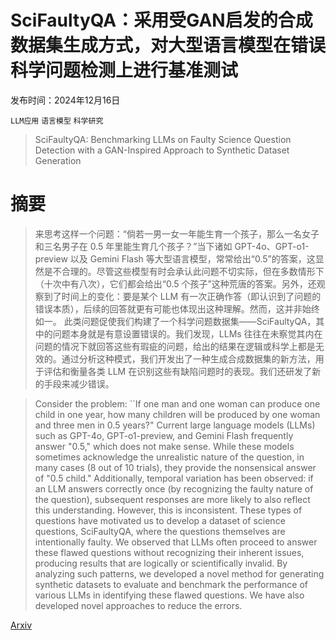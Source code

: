 # SciFaultyQA：采用受GAN启发的合成数据集生成方式，对大型语言模型在错误科学问题检测上进行基准测试

发布时间：2024年12月16日

`LLM应用` `语言模型` `科学研究`

> SciFaultyQA: Benchmarking LLMs on Faulty Science Question Detection with a GAN-Inspired Approach to Synthetic Dataset Generation

# 摘要

> 来思考这样一个问题：“倘若一男一女一年能生育一个孩子，那么一名女子和三名男子在 0.5 年里能生育几个孩子？”当下诸如 GPT-4o、GPT-o1-preview 以及 Gemini Flash 等大型语言模型，常常给出“0.5”的答案，这显然是不合理的。尽管这些模型有时会承认此问题不切实际，但在多数情形下（十次中有八次），它们都会给出“0.5 个孩子”这种荒唐的答案。另外，还观察到了时间上的变化：要是某个 LLM 有一次正确作答（即认识到了问题的错误本质），后续的回答就更有可能也体现出这种理解。然而，这并非始终如一。
  此类问题促使我们构建了一个科学问题数据集——SciFaultyQA，其中的问题本身就是有意设置错误的。我们发现，LLMs 往往在未察觉其内在问题的情况下就回答这些有瑕疵的问题，给出的结果在逻辑或科学上都是无效的。通过分析这种模式，我们开发出了一种生成合成数据集的新方法，用于评估和衡量各类 LLM 在识别这些有缺陷问题时的表现。我们还研发了新的手段来减少错误。

> Consider the problem: ``If one man and one woman can produce one child in one year, how many children will be produced by one woman and three men in 0.5 years?" Current large language models (LLMs) such as GPT-4o, GPT-o1-preview, and Gemini Flash frequently answer "0.5," which does not make sense. While these models sometimes acknowledge the unrealistic nature of the question, in many cases (8 out of 10 trials), they provide the nonsensical answer of "0.5 child." Additionally, temporal variation has been observed: if an LLM answers correctly once (by recognizing the faulty nature of the question), subsequent responses are more likely to also reflect this understanding. However, this is inconsistent.
  These types of questions have motivated us to develop a dataset of science questions, SciFaultyQA, where the questions themselves are intentionally faulty. We observed that LLMs often proceed to answer these flawed questions without recognizing their inherent issues, producing results that are logically or scientifically invalid. By analyzing such patterns, we developed a novel method for generating synthetic datasets to evaluate and benchmark the performance of various LLMs in identifying these flawed questions. We have also developed novel approaches to reduce the errors.

[Arxiv](https://arxiv.org/abs/2412.11988)